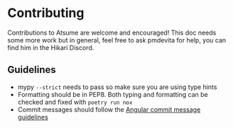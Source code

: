 # Contributing

Contributions to Atsume are welcome and encouraged! This doc needs some more work but in general, 
feel free to ask pmdevita for help, you can find him in the Hikari Discord.

## Guidelines

- mypy `--strict` needs to pass so make sure you are using type hints
- Formatting should be in PEP8. Both typing and formatting can be checked and fixed with `poetry run nox`
- Commit messages should follow the 
[Angular commit message guidelines](https://github.com/angular/angular/blob/main/CONTRIBUTING.md#commit-header)

